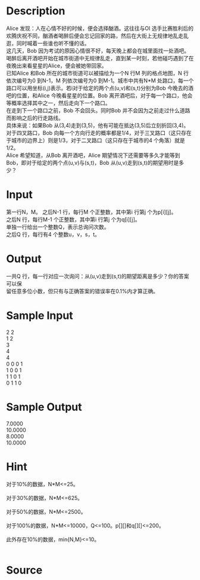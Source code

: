
# Description

<div class="content"><div>Alice 发现：人在心情不好的时候，便会选择酗酒。这往往与OI 选手比赛胜利后的欢腾庆祝不同，酗酒者喝醉后便会忘记回家的路，然后在大街上无规律地乱走乱逛，同时喊着一些谁也听不懂的话。 </div>
<div>这几天，Bob 因为考试的原因心情很不好，每天晚上都会在城里面找一处酒吧。喝醉后离开酒吧开始在城市街道中无规律乱走，直到某一时刻，若他碰巧遇到了在夜晚出来看星星的Alice，便会被她带回家。 </div>
<div>已知Alice 和Bob 所在的城市街道可以被描绘为一个N 行M 列的格点地图，N 行依次编号为0 到N-1，M 列依次编号为0 到M-1。城市中共有N*M 处路口，每一个路口可以用坐标(i,j)表示。若i对于给定的两个点(u,v)和(s,t)分别为Bob 今晚去的酒吧的位置，和Alice 今晚看星星的位置。Bob 离开酒吧后，对于每一个路口，他会等概率选择其中之一，然后走向下一个路口。 </div>
<div>在走到下一个路口之前，Bob 不会回头。同时Bob 并不会因为之前走过什么道路而影响之后的行走路线。 </div>
<div>具体来说：如果Bob 从(3,4)走到(3,5)，他有可能在抵达(3,5)后立刻折回(3,4)。对于四叉路口，Bob 向每一个方向行走的概率都是1/4，对于三叉路口（这只存在于城市的边界上）则是1/3，对于二叉路口（这只存在于城市的4 个角落）就是1/2。 </div>
<div>Alice 希望知道，从Bob 离开酒吧，Alice 期望情况下还需要等多久才能等到Bob，即对于给定的两个点(u,v)与(s,t)，Bob 从(u,v)走到(s,t)的期望用时是多少？ </div></div>

# Input

<div class="content"><div>第一行N，M。 之后N-1 行，每行M 个正整数，其中第i 行第j 个为p[i][j]。 </div>
<div>之后N 行，每行M-1 个正整数，其中第i 行第j 个为q[i][j]。 </div>
<div>单独一行给出一个整数Q，表示总询问次数。 </div>
<div>之后Q 行，每行有4 个整数u，v，s，t。</div></div>

# Output

<div class="content"><div>一共Q 行，每一行对应一次询问：从(u,v)走到(s,t)的期望距离是多少？你的答案可以保 </div>
<div>留任意多位小数，但只有与正确答案的错误率在0.1%内才算正确。</div></div>

# Sample Input

<div class="content"><span class="sampledata">2 2<br/>
1 2<br/>
3<br/>
4<br/>
4<br/>
0 0 0 1<br/>
1 0 0 1<br/>
1 1 0 1<br/>
0 1 1 0</span></div>

# Sample Output

<div class="content"><span class="sampledata">7.0000<br/>
10.0000<br/>
8.0000<br/>
10.0000</span></div>

# Hint

<div class="content"><p></p><div>对于10%的数据，N*M&lt;=25。 </div><br/>
<div>对于30%的数据，N*M&lt;=625。 </div><br/>
<div>对于50%的数据，N*M&lt;=2500。 </div><br/>
<div>对于100%的数据，N*M&lt;=10000，Q&lt;=100。p[][]和q[][]&lt;=200。 </div><br/>
<div>此外存在10%的数据，min{N,M}&lt;=10。 </div><br/>
<div></div><p></p></div>

# Source

<div class="content"><p><a href="problemset.php?search="></a></p></div>

